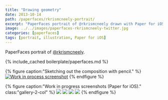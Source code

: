 ```yaml
---
title: "Drawing geometry"
date: 2013-10-14
path: /paperfaces/rkrismcneely-portrait/
excerpt: "PaperFaces portrait of @rkrismcneely drawn with Paper for iOS on an iPad."
image: ../../images/paperfaces-rkrismcneely-twitter.jpg
categories: [paperfaces]
tags: [portrait, illustration, Paper for iOS]
---
```


PaperFaces portrait of [@rkrismcneely](https://twitter.com/rkrismcneely).

{% include_cached boilerplate/paperfaces.md %}

{% figure caption:"Sketching out the composition with pencil." %}
[![Work in process screenshot](../../images/paperfaces-rkrismcneely-process-1-750.jpg)](../../images/paperfaces-rkrismcneely-process-1-lg.jpg)
{% endfigure %}

{% figure caption:"Work in progress screenshots (Paper for iOS)." class:"gallery-2-col" %}
[![](../../images/paperfaces-rkrismcneely-process-2-600.jpg)](../../images/paperfaces-rkrismcneely-process-2-lg.jpg)
[![](../../images/paperfaces-rkrismcneely-process-3-600.jpg)](../../images/paperfaces-rkrismcneely-process-3-lg.jpg)
[![](../../images/paperfaces-rkrismcneely-process-4-600.jpg)](../../images/paperfaces-rkrismcneely-process-4-lg.jpg)
[![](../../images/paperfaces-rkrismcneely-process-5-600.jpg)](../../images/paperfaces-rkrismcneely-process-5-lg.jpg)
{% endfigure %}
